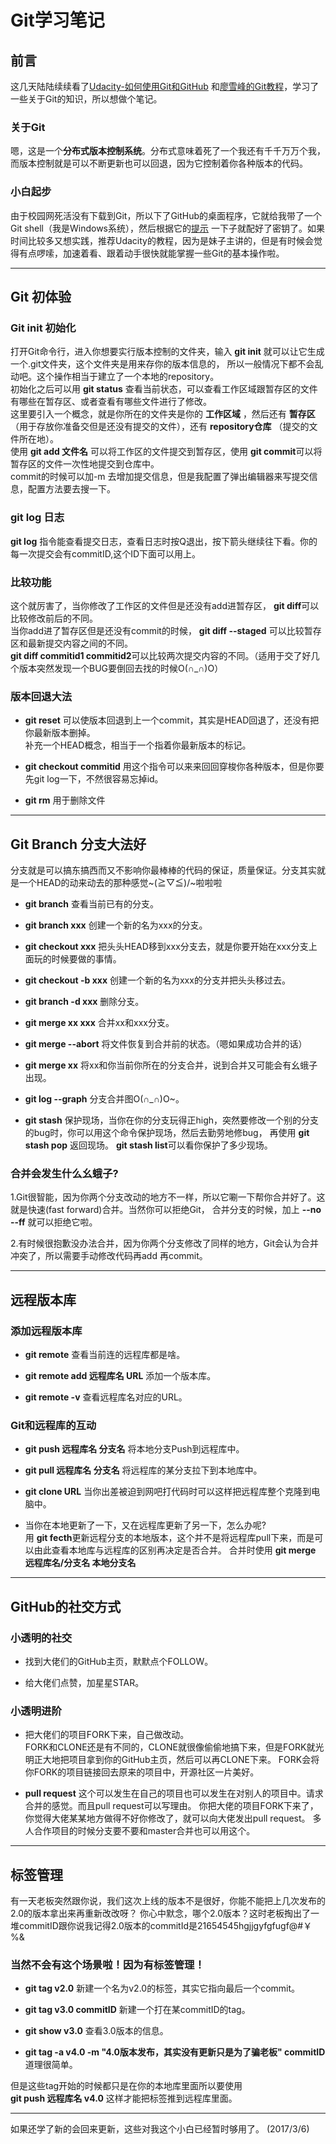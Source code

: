 # Git学习笔记
## 前言

这几天陆陆续续看了[Udacity-如何使用Git和GitHub](https://classroom.udacity.com/courses/ud775/lessons/2980038599/concepts/29607789240923)
和[廖雪峰的Git教程](http://www.liaoxuefeng.com/wiki/0013739516305929606dd18361248578c67b8067c8c017b000)，学习了一些关于Git的知识，所以想做个笔记。

### 关于Git
嗯，这是一个**分布式版本控制系统**。分布式意味着死了一个我还有千千万万个我，
而版本控制就是可以不断更新也可以回退，因为它控制着你各种版本的代码。

### 小白起步
由于校园网死活没有下载到Git，所以下了GitHub的桌面程序，它就给我带了一个Git shell（我是Windows系统），然后根据它的[提示](https://help.github.com/articles/set-up-git/)
一下子就配好了密钥了。如果时间比较多又想实践，推荐Udacity的教程，因为是妹子主讲的，但是有时候会觉得有点啰嗦，加速着看、跟着动手很快就能掌握一些Git的基本操作啦。

----
## Git 初体验

### Git init 初始化
  打开Git命令行，进入你想要实行版本控制的文件夹，输入 **git init** 就可以让它生成一个.git文件夹，这个文件夹是用来存你的版本信息的，
所以一般情况下都不会乱动吧。这个操作相当于建立了一个本地的repository。  
  初始化之后可以用 **git status** 查看当前状态，可以查看工作区域跟暂存区的文件有哪些在暂存区、或者查看有哪些文件进行了修改。  
  这里要引入一个概念，就是你所在的文件夹是你的 **工作区域** ，然后还有 **暂存区** （用于存放你准备交但是还没有提交的文件），还有
 **repository仓库** （提交的文件所在地）。  
使用 **git add 文件名** 可以将工作区的文件提交到暂存区，使用 **git commit**可以将暂存区的文件一次性地提交到仓库中。  
commit的时候可以加-m 去增加提交信息，但是我配置了弹出编辑器来写提交信息，配置方法要去搜一下。 

### git log 日志
**git log** 指令能查看提交日志，查看日志时按Q退出，按下箭头继续往下看。你的每一次提交会有commitID,这个ID下面可以用上。
### 比较功能
这个就厉害了，当你修改了工作区的文件但是还没有add进暂存区， **git diff**可以比较修改前后的不同。  
当你add进了暂存区但是还没有commit的时候， **git diff --staged** 可以比较暂存区和最新提交内容之间的不同。  
**git diff commitid1 commitid2**可以比较两次提交内容的不同。（适用于交了好几个版本突然发现一个BUG要倒回去找的时候O(∩_∩)O）  

### 版本回退大法
* **git reset** 可以使版本回退到上一个commit，其实是HEAD回退了，还没有把你最新版本删掉。  
  补充一个HEAD概念，相当于一个指着你最新版本的标记。

*  **git checkout commitid** 用这个指令可以来来回回穿梭你各种版本，但是你要先git log一下，不然很容易忘掉id。
*  **git rm** 用于删除文件

----
## Git Branch 分支大法好

分支就是可以搞东搞西而又不影响你最棒棒的代码的保证，质量保证。分支其实就是一个HEAD的动来动去的那种感觉~\(≧▽≦)/~啦啦啦
  
* **git branch** 查看当前已有的分支。

* **git branch xxx** 创建一个新的名为xxx的分支。

* **git checkout xxx** 把头头HEAD移到xxx分支去，就是你要开始在xxx分支上面玩的时候要做的事情。

* **git checkout -b xxx** 创建一个新的名为xxx的分支并把头头移过去。

* **git branch -d xxx** 删除分支。

* **git merge xx xxx** 合并xx和xxx分支。

* **git merge --abort** 将文件恢复到合并前的状态。（嗯如果成功合并的话）

* **git merge xx** 将xx和你当前你所在的分支合并，说到合并又可能会有幺蛾子出现。

* **git log --graph** 分支合并图O(∩_∩)O~。
* **git stash** 保护现场，当你在你的分支玩得正high，突然要修改一个别的分支的bug时，你可以用这个命令保护现场，然后去勤劳地修bug，
再使用 **git stash pop** 返回现场。 **git stash list**可以看你保护了多少现场。
  
### 合并会发生什么幺蛾子?
1.Git很智能，因为你两个分支改动的地方不一样，所以它唰一下帮你合并好了。这就是快速(fast forward)合并。当然你可以拒绝Git，
合并分支的时候，加上 **--no --ff** 就可以拒绝它啦。

2.有时候很抱歉没办法合并，因为你两个分支修改了同样的地方，Git会认为合并冲突了，所以需要手动修改代码再add 再commit。

----
## 远程版本库

### 添加远程版本库
* **git remote** 查看当前连的远程库都是啥。

* **git remote add 远程库名 URL** 添加一个版本库。

* **git remote -v** 查看远程库名对应的URL。

### Git和远程库的互动
* **git push 远程库名 分支名** 将本地分支Push到远程库中。

* **git pull 远程库名 分支名** 将远程库的某分支拉下到本地库中。

* **git clone URL** 当你出差被迫到网吧打代码时可以这样把远程库整个克隆到电脑中。

* 当你在本地更新了一下，又在远程库更新了另一下，怎么办呢?  
用 **git fecth**更新远程分支的本地版本，这个并不是将远程库pull下来，而是可以由此查看本地库与远程库的区别再决定是否合并。
合并时使用 **git merge 远程库名/分支名 本地分支名**

----
## GitHub的社交方式

### 小透明的社交

* 找到大佬们的GitHub主页，默默点个FOLLOW。

* 给大佬们点赞，加星星STAR。

### 小透明进阶
* 把大佬们的项目FORK下来，自己做改动。  
FORK和CLONE还是有不同的，CLONE就很像偷偷地搞下来，但是FORK就光明正大地把项目拿到你的GitHub主页，然后可以再CLONE下来。
FORK会将你FORK的项目链接回去原来的项目中，开源社区一片美好。

* **pull request** 这个可以发生在自己的项目也可以发生在对别人的项目中。请求合并的感觉。而且pull request可以写理由。
你把大佬的项目FORK下来了，你觉得大佬某某地方做得不好你修改了，就可以向大佬发出pull request。
多人合作项目的时候分支要不要和master合并也可以用这个。

----
## 标签管理

有一天老板突然跟你说，我们这次上线的版本不是很好，你能不能把上几次发布的2.0的版本拿出来再重新改改呀？
你心中默念，哪个2.0版本？这时老板掏出了一堆commitID跟你说我记得2.0版本的commitId是21654545hgjjgyfgfugf@#￥%&

### 当然不会有这个场景啦！因为有标签管理！

* **git tag v2.0** 新建一个名为v2.0的标签，其实它指向最后一个commit。

* **git tag v3.0 commitID** 新建一个打在某commitID的tag。

* **git show v3.0** 查看3.0版本的信息。

* **git tag -a v4.0 -m "4.0版本发布，其实没有更新只是为了骗老板" commitID** 道理很简单。

但是这些tag开始的时候都只是在你的本地库里面所以要使用  
**git push 远程库名 v4.0** 这样才能把标签推到远程库里面。

----

如果还学了新的会回来更新，这些对我这个小白已经暂时够用了。  (2017/3/6)



 


